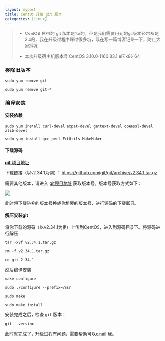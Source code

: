 ```yaml
---
layout: mypost
title: CentOS 升级 git 版本
categories: [Linux]
---
```


> - CentOS 自带的 git 版本是1.x的，但是我们需要用到的git版本经常都是2.x的，我在升级过程中踩过很多坑，现在写一篇博客记录一下，防止大家踩坑
> 
> - 本次升级宿主机版本号 CentOS 3.10.0-1160.83.1.el7.x86_64

### 移除旧版本

```shell
sudo yum remove git

sudo yum remove git-*
```

### 编译安装

#### 安装依赖

```shell
sudo yum install curl-devel expat-devel gettext-devel openssl-devel zlib-devel

sudo yum install gcc perl-ExtUtils-MakeMaker
```

#### 下载源码

[**git** 项目地址](https://github.com/git/git)

下载链接（以v2.34.1为例）： https://github.com/git/git/archive/v2.34.1.tar.gz

需要其他版本，请进入 [git项目地址](https://github.com/git/git) 获取版本号，版本号获取方式如下：

![](20230212155131.png)

此时将下载链接的版本号换成你想要的版本号，进行源码的下载即可。

#### 解压安装git

将你下载的源码（以v2.34.1为例）上传到CentOS，进入到源码目录下。将源码进行解压

```shell
tar -xvf v2.34.1.tar.gz

rm -f v2.34.1.tar.gz

cd git-2.34.1
```

然后编译安装：

```shell
make configure

sudo ./configure --prefix=/usr

sudo make

sudo make install
```

安装完成之后，检查 `git` 版本：

```shell
git --version
```

此时就完成了，升级过程有问题，需要帮助可以[email](mailto:zhong@jiancai.email) 我。

